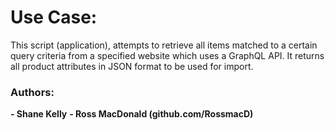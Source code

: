 # Use Case:

This script (application), attempts to retrieve all items matched to a certain query criteria from a specified website which uses a GraphQL API. It returns all product attributes in JSON format to be used for import.

<h3>Authors:</h3>

<b>- Shane Kelly</b>
<b>- Ross MacDonald (github.com/RossmacD)</b>
